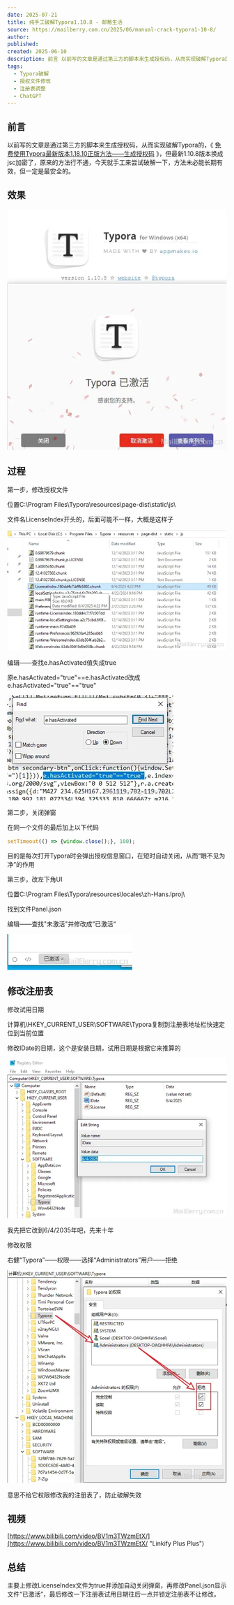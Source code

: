 ```yaml
---
date: 2025-07-21
title: 纯手工破解Typora1.10.8 - 邮莓生活
source: https://mailberry.com.cn/2025/06/manual-crack-typora1-10-8/
author: 
published: 
created: 2025-06-10
description: 前言 以前写的文章是通过第三方的脚本来生成授权码，从而实现破解Typora的，《免费使用Typora最新版本1.18.10正版方法— ...
tags:
  - Typora破解
  - 授权文件修改
  - 注册表调整
  - ChatGPT
---
```


## 前言

以前写的文章是通过第三方的脚本来生成授权码，从而实现破解Typora的，《 [免费使用Typora最新版本1.18.10正版方法——生成授权码](https://mailberry.com.cn/2024/04/typora-1-18-10-crack-license/) 》，但最新1.10.8版本换成jsc加密了，原来的方法行不通，今天就手工来尝试破解一下，方法未必能长期有效，但一定是最安全的。

## 效果

![image-20250604180228012](./%E7%BA%AF%E6%89%8B%E5%B7%A5%E7%A0%B4%E8%A7%A3Typora1.10.8%20-%20%E9%82%AE%E8%8E%93%E7%94%9F%E6%B4%BB.assets/ba11bd34874ae28597825fde6b935624_MD5.webp)

## 过程

第一步，修改授权文件

位置C:\\Program Files\\Typora\\resources\\page-dist\\static\\js\\

文件名LicenseIndex开头的，后面可能不一样，大概是这样子

![image-20250604164828882](./%E7%BA%AF%E6%89%8B%E5%B7%A5%E7%A0%B4%E8%A7%A3Typora1.10.8%20-%20%E9%82%AE%E8%8E%93%E7%94%9F%E6%B4%BB.assets/934bc105d4ba76c84913a923dce1c4bb_MD5.webp)

编辑——查找e.hasActivated值失成true

原e.hasActivated="true"==e.hasActivated改成e.hasActivated="true"=="true"

![image-20250604165112617](./%E7%BA%AF%E6%89%8B%E5%B7%A5%E7%A0%B4%E8%A7%A3Typora1.10.8%20-%20%E9%82%AE%E8%8E%93%E7%94%9F%E6%B4%BB.assets/1abe149e844d7d377d4237bb453cb004_MD5.webp)

第二步，关闭弹窗

在同一个文件的最后加上以下代码

```js
setTimeout(() => {window.close();}, 100);
```

目的是每次打开Typora时会弹出授权信息窗口，在短时自动关闭，从而“眼不见为净”的作用

第三步，改左下角UI

位置C:\\Program Files\\Typora\\resources\\locales\\zh-Hans.lproj\\

找到文件Panel.json

编辑——查找"未激活"并修改成”已激活“

![image-20250604175912703](./%E7%BA%AF%E6%89%8B%E5%B7%A5%E7%A0%B4%E8%A7%A3Typora1.10.8%20-%20%E9%82%AE%E8%8E%93%E7%94%9F%E6%B4%BB.assets/822546d51f41fb21dea097eeae2a234d_MD5.webp)

## 修改注册表

修改试用日期

计算机\\HKEY\_CURRENT\_USER\\SOFTWARE\\Typora复制到注册表地址栏快速定位到当前位置

修改IDate的日期，这个是安装日期，试用日期是根据它来推算的

![image-20250604162810776](./%E7%BA%AF%E6%89%8B%E5%B7%A5%E7%A0%B4%E8%A7%A3Typora1.10.8%20-%20%E9%82%AE%E8%8E%93%E7%94%9F%E6%B4%BB.assets/ed8eae50548575bf4b9b8413b7c49e14_MD5.webp)

我先把它改到6/4/2035年吧，先来十年

修改权限

右健“Typora”——权限——选择“Administrators”用户——拒绝

![image-20250604163658984](./%E7%BA%AF%E6%89%8B%E5%B7%A5%E7%A0%B4%E8%A7%A3Typora1.10.8%20-%20%E9%82%AE%E8%8E%93%E7%94%9F%E6%B4%BB.assets/a17411897cac52d574abda95c78769c3_MD5.webp)

意思不给它权限修改我的注册表了，防止破解失效

## 视频

[https://www.bilibili.com/video/BV1m3TWzmEtX/](https://www.bilibili.com/video/BV1m3TWzmEtX/ "Linkify Plus Plus")

## 总结

主要上修改LicenseIndex文件为true并添加自动关闭弹窗，再修改Panel.json显示文件“已激活”，最后修改一下注册表试用日期往后一点并锁定注册表不让修改。
